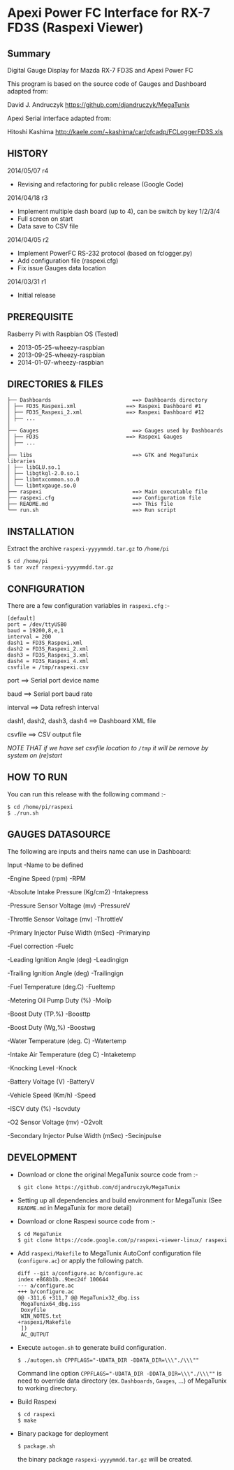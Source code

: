 Apexi Power FC Interface for RX-7 FD3S (Raspexi Viewer)
=======================================================

Summary
-------

Digital Gauge Display for Mazda RX-7 FD3S and Apexi Power FC

This program is based on the source code of Gauges and Dashboard adapted from:

David J. Andruczyk https://github.com/djandruczyk/MegaTunix

Apexi Serial interface adapted from:

Hitoshi Kashima http://kaele.com/~kashima/car/pfcadp/FCLoggerFD3S.xls

HISTORY
-------

2014/05/07 r4
- Revising and refactoring for public release (Google Code)

2014/04/18 r3
- Implement multiple dash board (up to 4), can be switch by key 1/2/3/4
- Full screen on start
- Data save to CSV file
 
2014/04/05 r2
- Implement PowerFC RS-232 protocol (based on fclogger.py)
- Add configuration file (raspexi.cfg)
- Fix issue Gauges data location

2014/03/31 r1
- Initial release

PREREQUISITE
------------
Rasberry Pi with Raspbian OS (Tested)
- 2013-05-25-wheezy-raspbian
- 2013-09-25-wheezy-raspbian
- 2014-01-07-wheezy-raspbian


DIRECTORIES & FILES
-------------------
```
├── Dashboards                          ==> Dashboards directory
│ ├── FD3S_Raspexi.xml                ==> Raspexi Dashboard #1
│ ├── FD3S_Raspexi_2.xml              ==> Raspexi Dashboard #12
│ ├── ... 
│
├── Gauges                              ==> Gauges used by Dashboards
│ ├── FD3S                            ==> Raspexi Gauges
│ ├── ... 
│
├── libs                                ==> GTK and MegaTunix libraries 
│ ├── libGLU.so.1
│ ├── libgtkgl-2.0.so.1
│ ├── libmtxcommon.so.0
│ └── libmtxgauge.so.0
├── raspexi                             ==> Main executable file
├── raspexi.cfg                         ==> Configuration file
├── README.md                           ==> This file
└── run.sh                              ==> Run script
```

INSTALLATION
------------
Extract the archive `raspexi-yyyymmdd.tar.gz` to `/home/pi`

```
$ cd /home/pi
$ tar xvzf raspexi-yyyymmdd.tar.gz
```

CONFIGURATION
-------------
There are a few configuration variables in `raspexi.cfg` :-

```
[default]
port = /dev/ttyUSB0
baud = 19200,8,e,1
interval = 200
dash1 = FD3S_Raspexi.xml
dash2 = FD3S_Raspexi_2.xml
dash3 = FD3S_Raspexi_3.xml
dash4 = FD3S_Raspexi_4.xml
csvfile = /tmp/raspexi.csv
```

port ==> Serial port device name

baud ==> Serial port baud rate

interval ==> Data refresh interval

dash1, dash2, dash3, dash4 ==> Dashboard XML file

csvfile ==> CSV output file

*NOTE THAT if we have set csvfile location to `/tmp` it will be remove by
system on (re)start*

HOW TO RUN
----------
You can run this release with the following command :-

```
$ cd /home/pi/raspexi
$ ./run.sh
```

GAUGES DATASOURCE
-----------------
The following are inputs and theirs name can use in Dashboard:

Input                                           -Name to be defined

-Engine Speed (rpm)                             -RPM

-Absolute Intake Pressure (Kg/cm2)              -Intakepress   

-Pressure Sensor Voltage (mv)                   -PressureV   

-Throttle Sensor Voltage (mv)                   -ThrottleV

-Primary Injector Pulse Width (mSec)            -Primaryinp

-Fuel correction                                -Fuelc

-Leading Ignition Angle (deg)                   -Leadingign

-Trailing Ignition Angle (deg)                  -Trailingign

-Fuel Temperature (deg.C)                       -Fueltemp

-Metering Oil Pump Duty (%)                     -Moilp

-Boost Duty (TP.%)                              -Boosttp

-Boost Duty (Wg,%)                              -Boostwg

-Water Temperature (deg. C)                     -Watertemp

-Intake Air Temperature (deg C)                 -Intaketemp

-Knocking Level                                 -Knock

-Battery Voltage (V)                            -BatteryV

-Vehicle Speed (Km/h)                           -Speed

-ISCV duty (%)                                  -Iscvduty

-O2 Sensor Voltage (mv)                         -O2volt

-Secondary Injector Pulse Width (mSec)          -Secinjpulse

DEVELOPMENT
-----------
- Download or clone the original MegaTunix source code from :-
  ```
  $ git clone https://github.com/djandruczyk/MegaTunix
  ```
- Setting up all dependencies and build environment for MegaTunix
  (See `README.md` in MegaTunix for more detail)

- Download or clone Raspexi source code from :-

  ```
  $ cd MegaTunix
  $ git clone https://code.google.com/p/raspexi-viewer-linux/ raspexi
  ```

- Add `raspexi/Makefile` to MegaTunix AutoConf configuration file (`configure.ac`)
  or apply the following patch.

  ```
  diff --git a/configure.ac b/configure.ac
  index e868b1b..9bec24f 100644
  --- a/configure.ac
  +++ b/configure.ac
  @@ -311,6 +311,7 @@ MegaTunix32_dbg.iss
   MegaTunix64_dbg.iss
   Doxyfile
   WIN_NOTES.txt
  +raspexi/Makefile
   ])
   AC_OUTPUT
  ```

- Execute `autogen.sh` to generate build configuration.

  ```
  $ ./autogen.sh CPPFLAGS="-UDATA_DIR -DDATA_DIR=\\\"./\\\""
  ```
    
  Command line option `CPPFLAGS="-UDATA_DIR -DDATA_DIR=\\\"./\\\""`
  is need to override data directory (ex. `Dashboards`, `Gauges`, ...)
  of MegaTunix to working directory.
  
- Build Raspexi

  ```
  $ cd raspexi
  $ make
  ```
    
- Binary package for deployment
  ```
  $ package.sh
  ```
  the binary package `raspexi-yyyymmdd.tar.gz` will be created.
